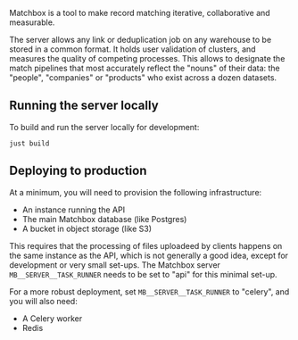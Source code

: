 Matchbox is a tool to make record matching iterative, collaborative and measurable.

The server allows any link or deduplication job on any warehouse to be stored in a common format. It holds user validation of clusters, and measures the quality of competing processes. This allows to designate the match pipelines that most accurately reflect the "nouns" of their data: the "people", "companies" or "products" who exist across a dozen datasets.

## Running the server locally

To build and run the server locally for development:

```shell
just build
```

## Deploying to production

At a minimum, you will need to provision the following infrastructure:

* An instance running the API
* The main Matchbox database (like Postgres)
* A bucket in object storage (like S3)

This requires that the processing of files uploadeed by clients happens on the same instance as the API, which is not generally a good idea, except for development or very small set-ups. The Matchbox server `MB__SERVER__TASK_RUNNER` needs to be set to "api" for this minimal set-up.

For a more robust deployment, set `MB__SERVER__TASK_RUNNER` to "celery", and you will also need:

* A Celery worker
* Redis
